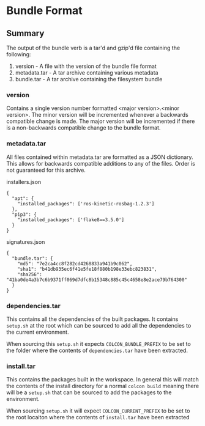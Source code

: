 # Bundle Format

## Summary

The output of the bundle verb is a tar'd and gzip'd file containing the following:

1. version - A file with the version of the bundle file format
1. metadata.tar - A tar archive containing various metadata
1. bundle.tar - A tar archive containing the filesystem bundle

### version

Contains a single version number formatted \<major version\>.\<minor version\>. The minor version
will be incremented whenever a backwards compatible change is made. The major version will
be incremented if there is a non-backwards compatible change to the bundle format.

### metadata.tar

All files contained within metadata.tar are formatted as a JSON dictionary. This allows
for backwards compatible additions to any of the files. Order is not guaranteed for this
archive.

installers.json

    {
      "apt": {
        "installed_packages": ['ros-kinetic-rosbag-1.2.3']
      },
      "pip3": {
        "installed_packages": ['flake8==3.5.0']
      }
    }
    
signatures.json

    {
      "bundle.tar": {
        "md5": "7e2ca4cc8f282cd4268833a941b9c062",
        "sha1": "b41db935ec6f41e5fe18f880b198e33ebc823831",
        "sha256": "41ba0de4a3b7c6b9371ff069d7dfc8b15348c885c45c4658e8e2ace79b764300"
      }
    }
    
      
### dependencies.tar

This contains all the dependencies of the built packages. 
It contains `setup.sh` at the root which can be sourced to add
all the dependencies to the current environment.

When sourcing this `setup.sh` it expects `COLCON_BUNDLE_PREFIX` to
be set to the folder where the contents of `dependencies.tar` have 
been extracted.

### install.tar

This contains the packages built in the workspace. In general
this will match the contents of the install directory for a normal
`colcon build` meaning there will be a `setup.sh` that can be sourced
to add the packages to the environment.

When sourcing `setup.sh` it will expect `COLCON_CURRENT_PREFIX`
to be set to the root locaiton where the contents of `install.tar`
have been extracted